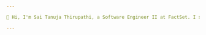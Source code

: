 ```yaml
---

👋 Hi, I'm Sai Tanuja Thirupathi, a Software Engineer II at FactSet. I specialize in developing robust applications with javascript, Vue.js and Go (Golang). With a solid understanding of Agile methodologies and Test-Driven Development (TDD), I focus on delivering high-quality, user-centric software. Experienced in the full software development life cycle, I ensure that every feature is beneficial to users. Proficient in utilizing Kibana for effective logging and monitoring to maintain application performance. Let's connect and collaborate on innovative projects!

---
```


<!---
ttanuja01/ttanuja01 is a ✨ special ✨ repository because its `README.md` (this file) appears on your GitHub profile.
You can click the Preview link to take a look at your changes.
--->
